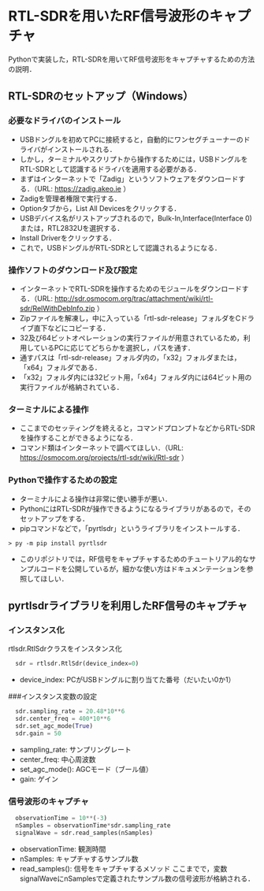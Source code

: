 # RTL-SDRを用いたRF信号波形のキャプチャ
Pythonで実装した，RTL-SDRを用いてRF信号波形をキャプチャするための方法の説明．
## RTL-SDRのセットアップ（Windows）
### 必要なドライバのインストール
* USBドングルを初めてPCに接続すると，自動的にワンセグチューナーのドライバがインストールされる．
* しかし，ターミナルやスクリプトから操作するためには，USBドングルをRTL-SDRとして認識するドライバを適用する必要がある．
* まずはインターネットで「Zadig」というソフトウェアをダウンロードする．（URL: https://zadig.akeo.ie ）
* Zadigを管理者権限で実行する．
* Optionタブから，List All Devicesをクリックする．
* USBデバイス名がリストアップされるので，Bulk-In,Interface(Interface 0)または，RTL2832Uを選択する．
* Install Driverをクリックする．
* これで，USBドングルがRTL-SDRとして認識されるようになる．

### 操作ソフトのダウンロード及び設定
* インターネットでRTL-SDRを操作するためのモジュールをダウンロードする．（URL: http://sdr.osmocom.org/trac/attachment/wiki/rtl-sdr/RelWithDebInfo.zip ）
* Zipファイルを解凍し，中に入っている「rtl-sdr-release」フォルダをCドライブ直下などにコピーする．
* 32及び64ビットオペレーションの実行ファイルが用意されているため，利用しているPCに応じてどちらかを選択し，パスを通す．
* 通すパスは「rtl-sdr-release」フォルダ内の，「x32」フォルダまたは，「x64」フォルダである．
* 「x32」フォルダ内には32ビット用，「x64」フォルダ内には64ビット用の実行ファイルが格納されている．

### ターミナルによる操作
* ここまでのセッティングを終えると，コマンドプロンプトなどからRTL-SDRを操作することができるようになる．
* コマンド類はインターネットで調べてほしい．（URL: https://osmocom.org/projects/rtl-sdr/wiki/Rtl-sdr ）

### Pythonで操作するための設定
* ターミナルによる操作は非常に使い勝手が悪い．
* PythonにはRTL-SDRが操作できるようになるライブラリがあるので，そのセットアップをする．
* pipコマンドなどで，「pyrtlsdr」というライブラリをインストールする．
```
> py -m pip install pyrtlsdr
```
* このリポジトリでは，RF信号をキャプチャするためのチュートリアル的なサンプルコードを公開しているが，細かな使い方はドキュメンテーションを参照してほしい．

## pyrtlsdrライブラリを利用したRF信号のキャプチャ
### インスタンス化
rtlsdr.RtlSdrクラスをインスタンス化
```python
  sdr = rtlsdr.RtlSdr(device_index=0)
```
* device_index: PCがUSBドングルに割り当てた番号（だいたい0か1）

###インスタンス変数の設定
```python
  sdr.sampling_rate = 20.48*10**6
  sdr.center_freq = 400*10**6
  sdr.set_agc_mode(True)
  sdr.gain = 50
```
* sampling_rate: サンプリングレート
* center_freq: 中心周波数
* set_agc_mode(): AGCモード（ブール値）
* gain: ゲイン

### 信号波形のキャプチャ
```python
  observationTime = 10**(-3)
  nSamples = observationTime*sdr.sampling_rate
  signalWave = sdr.read_samples(nSamples)
```
* observationTime: 観測時間
* nSamples: キャプチャするサンプル数
* read_samples(): 信号をキャプチャするメソッド
ここまでで，変数signalWaveにnSamplesで定義されたサンプル数の信号波形が格納される．
